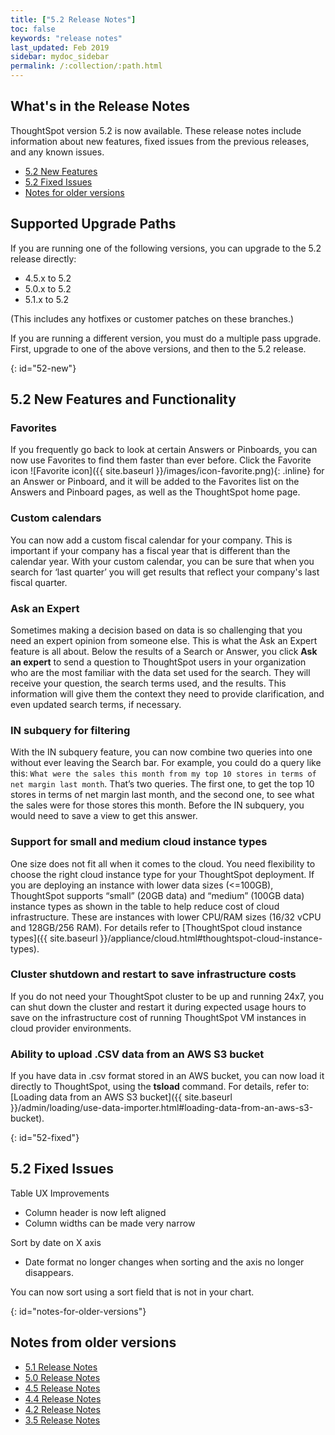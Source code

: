 ```yaml
---
title: ["5.2 Release Notes"]
toc: false
keywords: "release notes"
last_updated: Feb 2019
sidebar: mydoc_sidebar
permalink: /:collection/:path.html
---
```


## What's in the Release Notes

ThoughtSpot version 5.2 is now available. These release notes include information about new features,
fixed issues from the previous releases, and any known issues.

* [5.2 New Features](#52-new)
* [5.2 Fixed Issues](#52-fixed)
* [Notes for older versions](#notes-for-older-versions)

## Supported Upgrade Paths

If you are running one of the following versions, you can upgrade to the 5.2 release
directly:

* 4.5.x to 5.2
* 5.0.x to 5.2
* 5.1.x to 5.2

(This includes any hotfixes or customer patches on these branches.)

If you are running a different version, you must do a multiple pass upgrade.
First, upgrade to one of the above versions, and then to the 5.2 release.

{: id="52-new"}
## 5.2 New Features and Functionality

### Favorites

If you frequently go back to look at certain Answers or Pinboards, you can now use Favorites to find them faster than ever before. Click the Favorite icon ![Favorite icon]({{ site.baseurl }}/images/icon-favorite.png){: .inline} for an Answer or Pinboard, and it will be added to the Favorites list on the Answers and Pinboard pages, as well as the ThoughtSpot home page.

### Custom calendars

You can now add a custom fiscal calendar for your company. This is important if your company has a fiscal year that is different than the calendar year. With your custom calendar, you can be sure that when you search for ‘last quarter’ you will get results that reflect your company's last fiscal quarter.

### Ask an Expert

Sometimes making a decision based on data is so challenging that you need an expert opinion from someone else. This is what the Ask an Expert feature is all about. Below the results of a Search or Answer, you click **Ask an expert** to send a question to ThoughtSpot users in your organization who are the most familiar with the data set used for the search.  They will receive your question, the search terms used, and the results. This information will give them the context they need to provide clarification, and even updated search terms, if necessary.

### IN subquery for filtering

With the IN subquery feature, you can now combine two queries into one without ever leaving the Search bar. For example, you could do a query like this: `What were the sales this month from my top 10 stores in terms of net margin last month`. That’s two queries. The first one, to get the top 10 stores in terms of net margin last month, and the second one, to see what the sales were for those stores this month.  Before the IN subquery, you would need to save a view to get this answer.

### Support for small and medium cloud instance types

One size does not fit all when it comes to the cloud. You need flexibility to choose the right cloud instance type for your ThoughtSpot deployment. If you are deploying an instance with lower data sizes (<=100GB), ThoughtSpot supports “small” (20GB data) and “medium” (100GB data) instance types as shown in the table to help reduce cost of cloud infrastructure. These are instances with lower CPU/RAM sizes (16/32 vCPU and 128GB/256 RAM). For details refer to [ThoughtSpot cloud instance types]({{ site.baseurl }}/appliance/cloud.html#thoughtspot-cloud-instance-types).

### Cluster shutdown and restart to save infrastructure costs

If you do not need your ThoughtSpot cluster to be up and running 24x7, you can shut down the cluster and restart it during expected usage hours to save on the infrastructure cost of running ThoughtSpot VM instances in cloud provider environments.

### Ability to upload .CSV data from an AWS S3 bucket

If you have data in .csv format stored in an AWS bucket, you can now load it directly to ThoughtSpot, using the **tsload** command. For details, refer to: [Loading data from an AWS S3 bucket]({{ site.baseurl }}/admin/loading/use-data-importer.html#loading-data-from-an-aws-s3-bucket).

{: id="52-fixed"}
## 5.2 Fixed Issues

Table UX Improvements
* Column header is now left aligned
* Column widths can be made very narrow

Sort by date on X axis
* Date format no longer changes when sorting and the axis no longer disappears.

You can now sort using a sort field that is not in your chart.

{: id="notes-for-older-versions"}
## Notes from older versions

* [5.1 Release Notes](/5.0/pdf/ThoughtSpot_Release_Notes_5.1.pdf)
* [5.0 Release Notes](/5.0/pdf/ThoughtSpot_Release_Notes_5.0.pdf)
* [4.5 Release Notes](/4.5/pdf/ThoughtSpot_Release_Notes_4.5.pdf)
* [4.4 Release Notes](/4.4/pdf/ThoughtSpot_Release_Notes_4.4.pdf)
* [4.2 Release Notes](/4.2/pdf/ThoughtSpot_Release_Notes_4.2.2.pdf)
* [3.5 Release Notes](/3.5/pdf/ThoughtSpot_Release_Notes_3.5.7.pdf)
